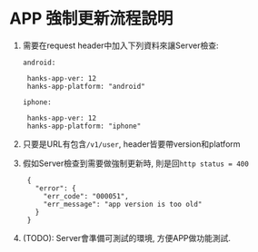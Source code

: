 APP 強制更新流程說明
==

1. 需要在request header中加入下列資料來讓Server檢查:

     
       android:
       
        hanks-app-ver: 12
        hanks-app-platform: "android"
           
       iphone:
       
        hanks-app-ver: 12
        hanks-app-platform: "iphone"

2. 只要是URL有包含`/v1/user`, header皆要帶version和platform

3. 假如Server檢查到需要做強制更新時, 則是回`http status = 400` 

        {
          "error": {
            "err_code": "000051",
            "err_message": "app version is too old"
          }
        }

4. (TODO): Server會準備可測試的環境, 方便APP做功能測試.